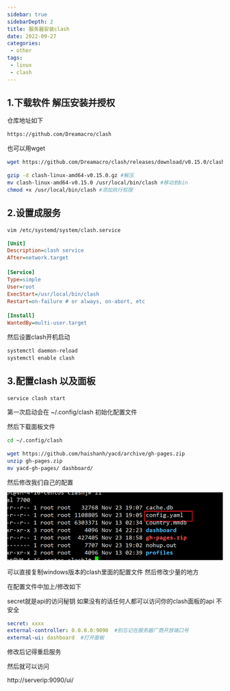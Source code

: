 ```yaml
---
sidebar: true
sidebarDepth: 2
title: 服务器安装clash
date: 2022-09-27
categories:
 - other
tags:
 - linux
 - clash
---
```


## 1.下载软件 解压安装并授权

仓库地址如下

```bash
https://github.com/Dreamacro/clash
```

也可以用wget

```bash
wget https://github.com/Dreamacro/clash/releases/download/v0.15.0/clash-linux-amd64-v0.15.0.gz
```

```bash
gzip -d clash-linux-amd64-v0.15.0.gz #解压
mv clash-linux-amd64-v0.15.0 /usr/local/bin/clash #移动到bin
chmod +x /usr/local/bin/clash #添加执行权限
```

## 2.设置成服务

```bash
vim /etc/systemd/system/clash.service
```

```ini
[Unit]
Description=clash service
After=network.target

[Service]
Type=simple
User=root
ExecStart=/usr/local/bin/clash
Restart=on-failure # or always, on-abort, etc

[Install]
WantedBy=multi-user.target
```

然后设置clash开机启动

```bash
systemctl daemon-reload
systemctl enable clash
```

## 3.配置clash 以及面板

```bash
service clash start
```

第一次启动会在 ~/.config/clash 初始化配置文件

然后下载面板文件

```bash
cd ~/.config/clash
```

```bash
wget https://github.com/haishanh/yacd/archive/gh-pages.zip
unzip gh-pages.zip
mv yacd-gh-pages/ dashboard/
```

然后修改我们自己的配置

![image-20211123191742198](./assets/img202111231918334.png)

可以直接复制windows版本的clash里面的配置文件 然后修改少量的地方

在配置文件中加上/修改如下

secret就是api的访问秘钥 如果没有的话任何人都可以访问你的clash面板的api 不安全

```yaml
secret: xxxx
external-controller: 0.0.0.0:9090  #别忘记在服务器厂商开放端口号
external-ui: dashboard  #打开面板
```

修改后记得重启服务

然后就可以访问

http://serverip:9090/ui/
